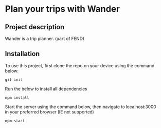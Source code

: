 # Plan your trips with Wander

## Project description

Wander is a trip planner. (part of FEND)

## Installation

To use this project, first clone the repo on your device using the command below:

```git init```

Run the below to install all dependencies

```npm install```

Start the server using the command below, then navigate to localhost:3000 in your preferred browser (IE not supported)

```npm start```